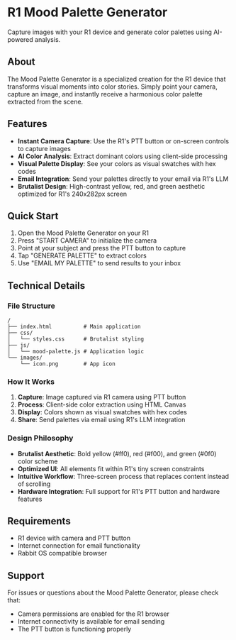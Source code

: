 # R1 Mood Palette Generator

Capture images with your R1 device and generate color palettes using AI-powered analysis.

## About

The Mood Palette Generator is a specialized creation for the R1 device that transforms visual moments into color stories. Simply point your camera, capture an image, and instantly receive a harmonious color palette extracted from the scene.

## Features

- **Instant Camera Capture**: Use the R1's PTT button or on-screen controls to capture images
- **AI Color Analysis**: Extract dominant colors using client-side processing
- **Visual Palette Display**: See your colors as visual swatches with hex codes
- **Email Integration**: Send your palettes directly to your email via R1's LLM
- **Brutalist Design**: High-contrast yellow, red, and green aesthetic optimized for R1's 240x282px screen

## Quick Start

1. Open the Mood Palette Generator on your R1
2. Press "START CAMERA" to initialize the camera
3. Point at your subject and press the PTT button to capture
4. Tap "GENERATE PALETTE" to extract colors
5. Use "EMAIL MY PALETTE" to send results to your inbox

## Technical Details

### File Structure
```
/
├── index.html          # Main application
├── css/
│   └── styles.css      # Brutalist styling
├── js/
│   └── mood-palette.js # Application logic
└── images/
    └── icon.png        # App icon
```

### How It Works

1. **Capture**: Image captured via R1 camera using PTT button
2. **Process**: Client-side color extraction using HTML Canvas
3. **Display**: Colors shown as visual swatches with hex codes
4. **Share**: Send palettes via email using R1's LLM integration

### Design Philosophy

- **Brutalist Aesthetic**: Bold yellow (#ff0), red (#f00), and green (#0f0) color scheme
- **Optimized UI**: All elements fit within R1's tiny screen constraints
- **Intuitive Workflow**: Three-screen process that replaces content instead of scrolling
- **Hardware Integration**: Full support for R1's PTT button and hardware features

## Requirements

- R1 device with camera and PTT button
- Internet connection for email functionality
- Rabbit OS compatible browser

## Support

For issues or questions about the Mood Palette Generator, please check that:
- Camera permissions are enabled for the R1 browser
- Internet connectivity is available for email sending
- The PTT button is functioning properly